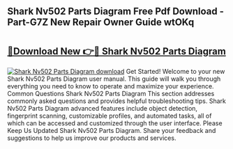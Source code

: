 ## Shark Nv502 Parts Diagram Free Pdf Download - Part-G7Z New Repair Owner Guide wtOKq

# <h2><a href="http://dfrhls.blite.top/?on=Shark+Nv502+Parts+Diagram">🔗Download New 👉🔴 Shark Nv502 Parts Diagram</a></h2>

[![Shark Nv502 Parts Diagram download](https://i.imgur.com/lujVjoI.png)](http://dfrhls.blite.top/?on=Shark+Nv502+Parts+Diagram)
Get Started! Welcome to your new Shark Nv502 Parts Diagram user manual. This guide will walk you through everything you need to know to operate and maximize your experience. Common Questions Shark Nv502 Parts Diagram This section addresses commonly asked questions and provides helpful troubleshooting tips. Shark Nv502 Parts Diagram advanced features include object detection, fingerprint scanning, customizable profiles, and automated tasks, all of which can be accessed and customized through the user interface. Please Keep Us Updated Shark Nv502 Parts Diagram. Share your feedback and suggestions to help us improve our products and services.
